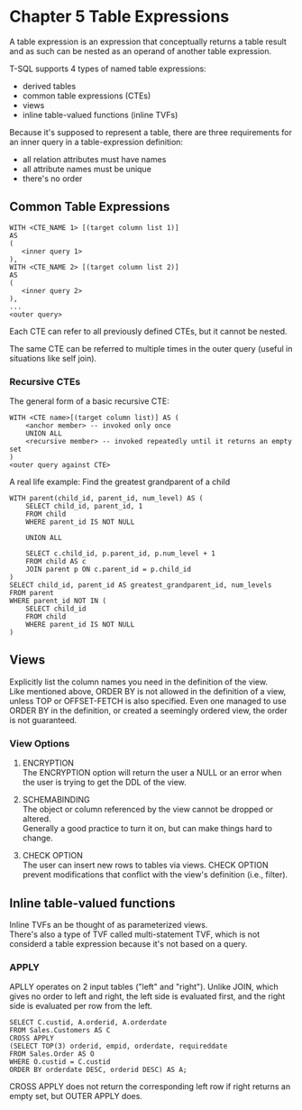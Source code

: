 # Chapter 5 Table Expressions 
A table expression is an expression that conceptually returns a table result and as such can be nested as an operand of another table expression.
  
T-SQL supports 4 types of named table expressions: 
- derived tables
- common table expressions (CTEs)
- views
- inline table-valued functions (inline TVFs)

Because it's supposed to represent a table, there are three requirements for an inner query in a table-expression definition:
- all relation attributes must have names
- all attribute names must be unique
- there's no order

## Common Table Expressions
```{sql}
WITH <CTE_NAME 1> [(target column list 1)]
AS 
(
   <inner query 1> 
),
WITH <CTE_NAME 2> [(target column list 2)]
AS 
(
   <inner query 2> 
),
...
<outer query>
```
Each CTE can refer to all previously defined CTEs, but it cannot be nested.

The same CTE can be referred to multiple times in the outer query (useful in situations like self join).

### Recursive CTEs
The general form of a basic recursive CTE:
```{sql}
WITH <CTE name>[(target column list)] AS (
    <anchor member> -- invoked only once
    UNION ALL
    <recursive member> -- invoked repeatedly until it returns an empty set
) 
<outer query against CTE>

```

A real life example: Find the greatest grandparent of a child

```{sql}
WITH parent(child_id, parent_id, num_level) AS (
    SELECT child_id, parent_id, 1
    FROM child
    WHERE parent_id IS NOT NULL

    UNION ALL
    
    SELECT c.child_id, p.parent_id, p.num_level + 1
    FROM child AS c
    JOIN parent p ON c.parent_id = p.child_id
)
SELECT child_id, parent_id AS greatest_grandparent_id, num_levels
FROM parent
WHERE parent_id NOT IN (
    SELECT child_id 
    FROM child
    WHERE parent_id IS NOT NULL
)
```
## Views
Explicitly list the column names you need in the definition of the view.  
Like mentioned above, ORDER BY is not allowed in the definition of a view, unless TOP or OFFSET-FETCH is also specified. Even one managed to use ORDER BY in the definition, or created a seemingly ordered view, the order is not guaranteed.

### View Options
1. ENCRYPTION    
The ENCRYPTION option will return the user a NULL or an error when the user is trying to get the DDL of the view.  

2. SCHEMABINDING   
The object or column referenced by the view cannot be dropped or altered.  
Generally a good practice to turn it on, but can make things hard to change.  

3. CHECK OPTION  
The user can insert new rows to tables via views. CHECK OPTION prevent modifications that conflict with the view's definition (i.e., filter).

## Inline table-valued functions
Inline TVFs an be thought of as parameterized views.  
There's also a type of TVF called multi-statement TVF, which is not considerd a table expression because it's not based on a query.

### APPLY
APLLY operates on 2 input tables ("left" and "right"). Unlike JOIN, which gives no order to left and right, the left side is evaluated first, and the right side is evaluated per row from the left.   
```
SELECT C.custid, A.orderid, A.orderdate
FROM Sales.Customers AS C
CROSS APPLY
(SELECT TOP(3) orderid, empid, orderdate, requireddate
FROM Sales.Order AS O
WHERE O.custid = C.custid
ORDER BY orderdate DESC, orderid DESC) AS A;

```

CROSS APPLY does not return the corresponding left row if right returns an empty set, but OUTER APPLY does.


